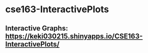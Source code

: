 # cse163-InteractivePlots

## Interactive Graphs: https://keki030215.shinyapps.io/CSE163-InteractivePlots/